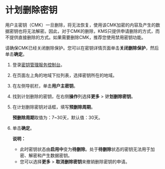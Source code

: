 # 计划删除密钥

用户主密钥（CMK）一旦删除，将无法恢复，使用该CMK加密的内容及产生的数据密钥也将无法解密。因此，对于CMK的删除，KMS只提供申请删除的方式，而不提供直接删除的方式。如果需要删除CMK，推荐您使用禁用密钥功能。

请确保CMK已经关闭删除保护。您可以在密钥详情页面单击**关闭删除保护**，然后单击**确定**。

1.  登录[密钥管理服务控制台](https://kms.console.aliyun.com)。

2.  在页面左上角的地域下拉列表，选择密钥所在的地域。

3.  在左侧导航栏，单击**用户主密钥**。

4.  找到计划删除的密钥，在右侧**操作**列选择**更多** \> **计划删除密钥**。

5.  在计划删除密钥对话框，填写**预删除周期**。

    **预删除周期**取值为：7~30天，默认值：30天。

6.  单击**确定**。

    **说明：**

    -   此时密钥状态由**启用中**变为**待删除**。处于**待删除**状态的密钥无法用于加密、解密和产生数据密钥。
    -   您可以选择**更多** \> **取消删除密钥**来撤销删除密钥的申请。

